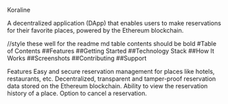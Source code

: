 

Koraline

A decentralized application (DApp) that enables users to make reservations for their favorite places, powered by the Ethereum blockchain.

//style these well for the readme md table contents should be bold
#Table of Contents
##Features
##Getting Started
##Technology Stack
##How It Works
##Screenshots
##Contributing
##Support





Features
Easy and secure reservation management for places like hotels, restaurants, etc.
Decentralized, transparent and tamper-proof reservation data stored on the Ethereum blockchain.
Ability to view the reservation history of a place.
Option to cancel a reservation.
